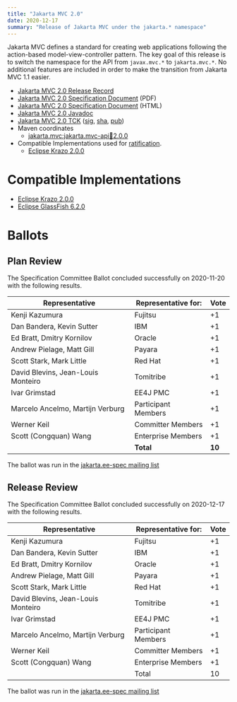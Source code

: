 ```yaml
---
title: "Jakarta MVC 2.0"
date: 2020-12-17
summary: "Release of Jakarta MVC under the jakarta.* namespace"
---
```


Jakarta MVC defines a standard for creating web applications following the action-based model-view-controller pattern.
The key goal of this release is to switch the namespace for the API from `javax.mvc.*` to `jakarta.mvc.*`. No additional features are included in order to make the transition from Jakarta MVC 1.1 easier.

* [Jakarta MVC 2.0 Release Record](https://projects.eclipse.org/projects/ee4j.mvc/releases/2.0)
* [Jakarta MVC 2.0 Specification Document](./jakarta-mvc-spec-2.0.pdf) (PDF)
* [Jakarta MVC 2.0 Specification Document](./jakarta-mvc-spec-2.0.html) (HTML)
* [Jakarta MVC 2.0 Javadoc](./apidocs)
* [Jakarta MVC 2.0 TCK](http://download.eclipse.org/jakartaee/mvc/2.0/jakarta-mvc-tck-2.0.0.zip) ([sig](http://download.eclipse.org/jakartaee/mvc/2.0/jakarta-mvc-tck-2.0.0.zip.sig), [sha](http://download.eclipse.org/jakartaee/mvc/2.0/jakarta-mvc-tck-2.0.0.zip.sha256), [pub](https://jakarta.ee/specifications/jakartaee-spec-committee.pub))
* Maven coordinates
  * [jakarta.mvc:jakarta.mvc-api:jar:2.0.0](https://central.sonatype.com/artifact/jakarta.mvc/jakarta.mvc-api/2.0.0/jar)
* Compatible Implementations used for [ratification](https://www.eclipse.org/projects/efsp/?version=1.2#efsp-ratification).
  * [Eclipse Krazo 2.0.0](https://eclipse-ee4j.github.io/krazo/downloads/2.0.0.html)

# Compatible Implementations

* [Eclipse Krazo 2.0.0](https://eclipse-ee4j.github.io/krazo/downloads/2.0.0.html)
* [Eclipse GlassFish 6.2.0](https://download.eclipse.org/ee4j/glassfish/glassfish-6.2.0.zip)

# Ballots

## Plan Review
The Specification Committee Ballot concluded successfully on 2020-11-20 with the following results.

| Representative                     | Representative for: |  Vote  |
|------------------------------------|---------------------|--------|
| Kenji Kazumura                     | Fujitsu             |   +1   |
| Dan Bandera, Kevin Sutter          | IBM                 |   +1   |
| Ed Bratt, Dmitry Kornilov          | Oracle              |   +1   |
| Andrew Pielage, Matt Gill          | Payara              |   +1   |
| Scott Stark, Mark Little           | Red Hat             |   +1   |
| David Blevins, Jean-Louis Monteiro | Tomitribe           |   +1   |
| Ivar Grimstad                      | EE4J PMC            |   +1   |
| Marcelo Ancelmo, Martijn Verburg   | Participant Members |   +1   |
| Werner Keil                        | Committer Members   |   +1   |
| Scott (Congquan) Wang              | Enterprise Members  |   +1   |
|                                    | **Total**           | **10** |

The ballot was run in the [jakarta.ee-spec mailing list](https://www.eclipse.org/lists/jakarta.ee-spec/msg01337.html)

## Release Review

The Specification Committee Ballot concluded successfully on 2020-12-17 with the following results.

| Representative                                        | Representative for: | Vote |
|-------------------------------------------------------|---------------------|------|
| Kenji Kazumura	                                    | Fujitsu	          | +1
| Dan Bandera, Kevin Sutter	                            | IBM	              | +1
| Ed Bratt, Dmitry Kornilov	                            | Oracle	          | +1
| Andrew Pielage, Matt Gill	                            | Payara	          | +1
| Scott Stark, Mark Little	                            | Red Hat	          | +1
| David Blevins, Jean-Louis Monteiro	                | Tomitribe	          | +1
| Ivar Grimstad	                                        | EE4J PMC	          | +1
| Marcelo Ancelmo, Martijn Verburg	                    | Participant Members | +1
| Werner Keil	                                        | Committer Members	  | +1
| Scott (Congquan) Wang	                                | Enterprise Members  |	+1
|                                                       | Total               |  10    |

The ballot was run in the [jakarta.ee-spec mailing list](https://www.eclipse.org/lists/jakarta.ee-spec/msg01401.html)